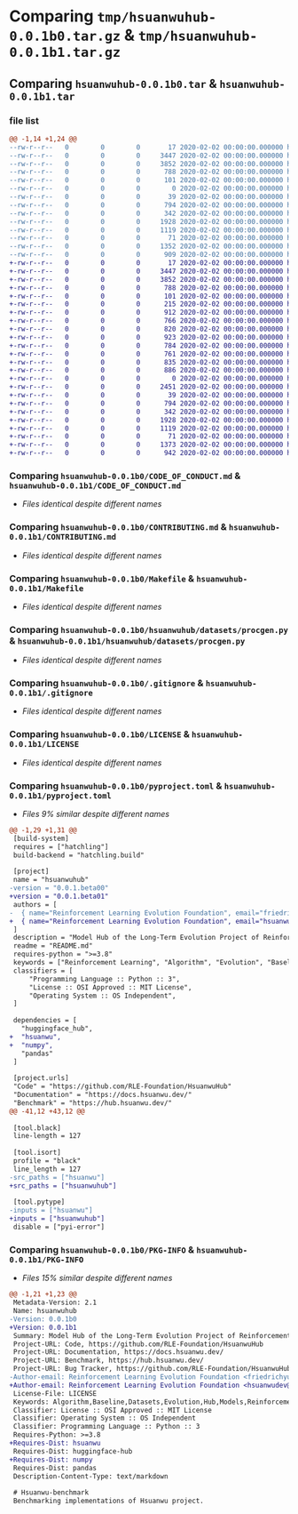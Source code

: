 # Comparing `tmp/hsuanwuhub-0.0.1b0.tar.gz` & `tmp/hsuanwuhub-0.0.1b1.tar.gz`

## Comparing `hsuanwuhub-0.0.1b0.tar` & `hsuanwuhub-0.0.1b1.tar`

### file list

```diff
@@ -1,14 +1,24 @@
--rw-r--r--   0        0        0       17 2020-02-02 00:00:00.000000 hsuanwuhub-0.0.1b0/CNAME
--rw-r--r--   0        0        0     3447 2020-02-02 00:00:00.000000 hsuanwuhub-0.0.1b0/CODE_OF_CONDUCT.md
--rw-r--r--   0        0        0     3852 2020-02-02 00:00:00.000000 hsuanwuhub-0.0.1b0/CONTRIBUTING.md
--rw-r--r--   0        0        0      788 2020-02-02 00:00:00.000000 hsuanwuhub-0.0.1b0/Makefile
--rw-r--r--   0        0        0      101 2020-02-02 00:00:00.000000 hsuanwuhub-0.0.1b0/index.html
--rw-r--r--   0        0        0        0 2020-02-02 00:00:00.000000 hsuanwuhub-0.0.1b0/hsuanwuhub/__init__.py
--rw-r--r--   0        0        0       39 2020-02-02 00:00:00.000000 hsuanwuhub-0.0.1b0/hsuanwuhub/datasets/__init__.py
--rw-r--r--   0        0        0      794 2020-02-02 00:00:00.000000 hsuanwuhub-0.0.1b0/hsuanwuhub/datasets/procgen.py
--rw-r--r--   0        0        0      342 2020-02-02 00:00:00.000000 hsuanwuhub-0.0.1b0/tests/test_download.py
--rw-r--r--   0        0        0     1928 2020-02-02 00:00:00.000000 hsuanwuhub-0.0.1b0/.gitignore
--rw-r--r--   0        0        0     1119 2020-02-02 00:00:00.000000 hsuanwuhub-0.0.1b0/LICENSE
--rw-r--r--   0        0        0       71 2020-02-02 00:00:00.000000 hsuanwuhub-0.0.1b0/README.md
--rw-r--r--   0        0        0     1352 2020-02-02 00:00:00.000000 hsuanwuhub-0.0.1b0/pyproject.toml
--rw-r--r--   0        0        0      909 2020-02-02 00:00:00.000000 hsuanwuhub-0.0.1b0/PKG-INFO
+-rw-r--r--   0        0        0       17 2020-02-02 00:00:00.000000 hsuanwuhub-0.0.1b1/CNAME
+-rw-r--r--   0        0        0     3447 2020-02-02 00:00:00.000000 hsuanwuhub-0.0.1b1/CODE_OF_CONDUCT.md
+-rw-r--r--   0        0        0     3852 2020-02-02 00:00:00.000000 hsuanwuhub-0.0.1b1/CONTRIBUTING.md
+-rw-r--r--   0        0        0      788 2020-02-02 00:00:00.000000 hsuanwuhub-0.0.1b1/Makefile
+-rw-r--r--   0        0        0      101 2020-02-02 00:00:00.000000 hsuanwuhub-0.0.1b1/index.html
+-rw-r--r--   0        0        0      215 2020-02-02 00:00:00.000000 hsuanwuhub-0.0.1b1/cfgs/config.yaml
+-rw-r--r--   0        0        0      912 2020-02-02 00:00:00.000000 hsuanwuhub-0.0.1b1/cfgs/task/daac_procgen.yaml
+-rw-r--r--   0        0        0      766 2020-02-02 00:00:00.000000 hsuanwuhub-0.0.1b1/cfgs/task/drqv2_dmc_pixel.yaml
+-rw-r--r--   0        0        0      820 2020-02-02 00:00:00.000000 hsuanwuhub-0.0.1b1/cfgs/task/impala_atari.yaml
+-rw-r--r--   0        0        0      923 2020-02-02 00:00:00.000000 hsuanwuhub-0.0.1b1/cfgs/task/ppg_procgen.yaml
+-rw-r--r--   0        0        0      784 2020-02-02 00:00:00.000000 hsuanwuhub-0.0.1b1/cfgs/task/ppo_atari.yaml
+-rw-r--r--   0        0        0      761 2020-02-02 00:00:00.000000 hsuanwuhub-0.0.1b1/cfgs/task/ppo_bullet.yaml
+-rw-r--r--   0        0        0      835 2020-02-02 00:00:00.000000 hsuanwuhub-0.0.1b1/cfgs/task/ppo_procgen.yaml
+-rw-r--r--   0        0        0      886 2020-02-02 00:00:00.000000 hsuanwuhub-0.0.1b1/cfgs/task/sac_dmc_state.yaml
+-rw-r--r--   0        0        0        0 2020-02-02 00:00:00.000000 hsuanwuhub-0.0.1b1/hsuanwuhub/__init__.py
+-rw-r--r--   0        0        0     2451 2020-02-02 00:00:00.000000 hsuanwuhub-0.0.1b1/hsuanwuhub/train.py
+-rw-r--r--   0        0        0       39 2020-02-02 00:00:00.000000 hsuanwuhub-0.0.1b1/hsuanwuhub/datasets/__init__.py
+-rw-r--r--   0        0        0      794 2020-02-02 00:00:00.000000 hsuanwuhub-0.0.1b1/hsuanwuhub/datasets/procgen.py
+-rw-r--r--   0        0        0      342 2020-02-02 00:00:00.000000 hsuanwuhub-0.0.1b1/tests/test_download.py
+-rw-r--r--   0        0        0     1928 2020-02-02 00:00:00.000000 hsuanwuhub-0.0.1b1/.gitignore
+-rw-r--r--   0        0        0     1119 2020-02-02 00:00:00.000000 hsuanwuhub-0.0.1b1/LICENSE
+-rw-r--r--   0        0        0       71 2020-02-02 00:00:00.000000 hsuanwuhub-0.0.1b1/README.md
+-rw-r--r--   0        0        0     1373 2020-02-02 00:00:00.000000 hsuanwuhub-0.0.1b1/pyproject.toml
+-rw-r--r--   0        0        0      942 2020-02-02 00:00:00.000000 hsuanwuhub-0.0.1b1/PKG-INFO
```

### Comparing `hsuanwuhub-0.0.1b0/CODE_OF_CONDUCT.md` & `hsuanwuhub-0.0.1b1/CODE_OF_CONDUCT.md`

 * *Files identical despite different names*

### Comparing `hsuanwuhub-0.0.1b0/CONTRIBUTING.md` & `hsuanwuhub-0.0.1b1/CONTRIBUTING.md`

 * *Files identical despite different names*

### Comparing `hsuanwuhub-0.0.1b0/Makefile` & `hsuanwuhub-0.0.1b1/Makefile`

 * *Files identical despite different names*

### Comparing `hsuanwuhub-0.0.1b0/hsuanwuhub/datasets/procgen.py` & `hsuanwuhub-0.0.1b1/hsuanwuhub/datasets/procgen.py`

 * *Files identical despite different names*

### Comparing `hsuanwuhub-0.0.1b0/.gitignore` & `hsuanwuhub-0.0.1b1/.gitignore`

 * *Files identical despite different names*

### Comparing `hsuanwuhub-0.0.1b0/LICENSE` & `hsuanwuhub-0.0.1b1/LICENSE`

 * *Files identical despite different names*

### Comparing `hsuanwuhub-0.0.1b0/pyproject.toml` & `hsuanwuhub-0.0.1b1/pyproject.toml`

 * *Files 9% similar despite different names*

```diff
@@ -1,29 +1,31 @@
 [build-system]
 requires = ["hatchling"]
 build-backend = "hatchling.build"
 
 [project]
 name = "hsuanwuhub"
-version = "0.0.1.beta00"
+version = "0.0.1.beta01"
 authors = [
-  { name="Reinforcement Learning Evolution Foundation", email="friedrichyuan19990827@gmail.com" },
+  { name="Reinforcement Learning Evolution Foundation", email="hsuanwudev@gmail.com" },
 ]
 description = "Model Hub of the Long-Term Evolution Project of Reinforcement Learning"
 readme = "README.md"
 requires-python = ">=3.8"
 keywords = ["Reinforcement Learning", "Algorithm", "Evolution", "Baseline", "Hub", "Datasets", "Models"]
 classifiers = [
     "Programming Language :: Python :: 3",
     "License :: OSI Approved :: MIT License",
     "Operating System :: OS Independent",
 ]
 
 dependencies = [
   "huggingface_hub",
+  "hsuanwu",
+  "numpy",
   "pandas"
 ]
 
 [project.urls]
 "Code" = "https://github.com/RLE-Foundation/HsuanwuHub"
 "Documentation" = "https://docs.hsuanwu.dev/"
 "Benchmark" = "https://hub.hsuanwu.dev/"
@@ -41,12 +43,12 @@
 
 [tool.black]
 line-length = 127
 
 [tool.isort]
 profile = "black"
 line_length = 127
-src_paths = ["hsuanwu"]
+src_paths = ["hsuanwuhub"]
 
 [tool.pytype]
-inputs = ["hsuanwu"]
+inputs = ["hsuanwuhub"]
 disable = ["pyi-error"]
```

### Comparing `hsuanwuhub-0.0.1b0/PKG-INFO` & `hsuanwuhub-0.0.1b1/PKG-INFO`

 * *Files 15% similar despite different names*

```diff
@@ -1,21 +1,23 @@
 Metadata-Version: 2.1
 Name: hsuanwuhub
-Version: 0.0.1b0
+Version: 0.0.1b1
 Summary: Model Hub of the Long-Term Evolution Project of Reinforcement Learning
 Project-URL: Code, https://github.com/RLE-Foundation/HsuanwuHub
 Project-URL: Documentation, https://docs.hsuanwu.dev/
 Project-URL: Benchmark, https://hub.hsuanwu.dev/
 Project-URL: Bug Tracker, https://github.com/RLE-Foundation/HsuanwuHub/issues
-Author-email: Reinforcement Learning Evolution Foundation <friedrichyuan19990827@gmail.com>
+Author-email: Reinforcement Learning Evolution Foundation <hsuanwudev@gmail.com>
 License-File: LICENSE
 Keywords: Algorithm,Baseline,Datasets,Evolution,Hub,Models,Reinforcement Learning
 Classifier: License :: OSI Approved :: MIT License
 Classifier: Operating System :: OS Independent
 Classifier: Programming Language :: Python :: 3
 Requires-Python: >=3.8
+Requires-Dist: hsuanwu
 Requires-Dist: huggingface-hub
+Requires-Dist: numpy
 Requires-Dist: pandas
 Description-Content-Type: text/markdown
 
 # Hsuanwu-benchmark
 Benchmarking implementations of Hsuanwu project.
```

